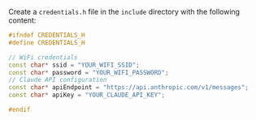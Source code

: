 Create a `credentials.h` file in the `include` directory with the following content:

   ```cpp
   #ifndef CREDENTIALS_H
   #define CREDENTIALS_H

   // WiFi credentials
   const char* ssid = "YOUR_WIFI_SSID";
   const char* password = "YOUR_WIFI_PASSWORD";
   // Claude API configuration
   const char* apiEndpoint = "https://api.anthropic.com/v1/messages";
   const char* apiKey = "YOUR_CLAUDE_API_KEY";

   #endif
   ```